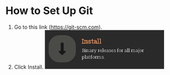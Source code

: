 # How to Set Up Git

1. Go to this link (https://git-scm.com).
2. Click Install.
![](pictures/click%20install.png)
